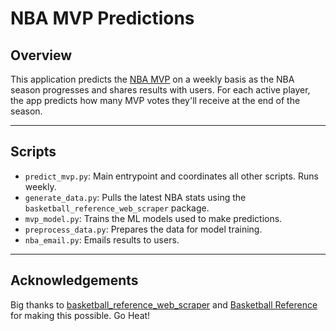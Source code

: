 # NBA MVP Predictions

## Overview

This application predicts the [NBA MVP](https://en.wikipedia.org/wiki/NBA_Most_Valuable_Player) on a weekly basis as the NBA season progresses and shares results with users. For each active player, the app predicts how many MVP votes they'll receive at the end of the season.

---

## Scripts

- `predict_mvp.py`: Main entrypoint and coordinates all other scripts. Runs weekly.  
- `generate_data.py`: Pulls the latest NBA stats using the `basketball_reference_web_scraper` package.
- `mvp_model.py`: Trains the ML models used to make predictions.  
- `preprocess_data.py`: Prepares the data for model training.  
- `nba_email.py`: Emails results to users.

---

## Acknowledgements

Big thanks to [basketball_reference_web_scraper](https://github.com/jaebradley/basketball_reference_web_scraper) and [Basketball Reference](https://www.basketball-reference.com/) for making this possible. Go Heat!